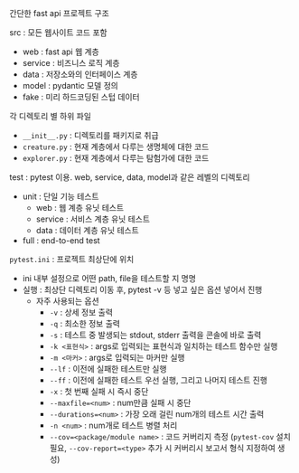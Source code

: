 간단한 fast api 프로젝트 구조

src : 모든 웹사이트 코드 포함
- web : fast api 웹 계층
- service : 비즈니스 로직 계층 
- data : 저장소와의 인터페이스 계층 
- model : pydantic 모델 정의
- fake : 미리 하드코딩된 스텁 데이터 

각 디렉토리 별 하위 파일
- `__init__.py` : 디렉토리를 패키지로 취급
- `creature.py` : 현재 계층에서 다루는 생명체에 대한 코드
- `explorer.py` : 현재 계층에서 다루는 탐험가에 대한 코드 

test : pytest 이용. web, service, data, model과 같은 레벨의 디렉토리
- unit : 단일 기능 테스트
  - web : 웹 계층 유닛 테스트
  - service : 서비스 계층 유닛 테스트
  - data : 데이터 계층 유닛 테스트
- full : end-to-end test

`pytest.ini` : 프로젝트 최상단에 위치
- ini 내부 설정으로 어떤 path, file을 테스트할 지 명명
- 실행 : 최상단 디렉토리 이동 후, pytest -v 등 넣고 싶은 옵션 넣어서 진행 
  - 자주 사용되는 옵션
    - `-v` : 상세 정보 출력
    - `-q` : 최소한 정보 출력
    - `-s` : 테스트 중 발생되는 stdout, stderr 출력을 콘솔에 바로 출력
    - `-k <표현식>` : args로 입력되는 표현식과 일치하는 테스트 함수만 실행 
    - `-m <마커>` : args로 입력되는 마커만 실행
    - `--lf` : 이전에 실패한 테스트만 실행
    - `--ff` : 이전에 실패한 테스트 우선 실행, 그리고 나머지 테스트 진행
    - `-x` : 첫 번째 실패 시 즉시 중단
    - `--maxfile=<num>` : num만큼 실패 시 중단
    - `--durations=<num>` : 가장 오래 걸린 num개의 테스트 시간 출력
    - `-n <num>` : num개로 테스트 병렬 처리 
    - `--cov=<package/module name>` : 코드 커버리지 측정 (`pytest-cov` 설치 필요, `--cov-report=<type>` 추가 시 커버리시 보고서 형식 지정하여 생성)
